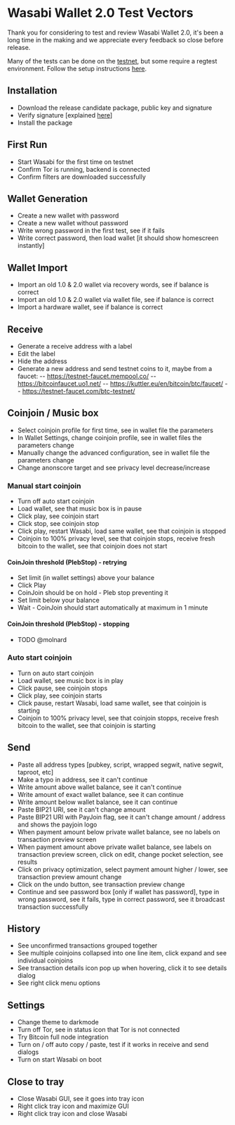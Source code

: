 # Wasabi Wallet 2.0 Test Vectors

Thank you for considering to test and review Wasabi Wallet 2.0, it's been a long time in the making and we appreciate every feedback so close before release.

Many of the tests can be done on the [testnet](https://en.bitcoin.it/wiki/Testnet), but some require a regtest environment. Follow the setup instructions [here](https://github.com/zkSNACKs/WalletWasabi/blob/master/WalletWasabi.Documentation/WasabiSetupRegtest.md).

## Installation

- Download the release candidate package, public key and signature
- Verify signature [explained [here](https://docs.wasabiwallet.io/using-wasabi/InstallPackage.html)]
- Install the package

## First Run

- Start Wasabi for the first time on testnet
- Confirm Tor is running, backend is connected
- Confirm filters are downloaded successfully

## Wallet Generation

- Create a new wallet with password
- Create a new wallet without password
- Write wrong password in the first test, see if it fails
- Write correct password, then load wallet [it should show homescreen instantly]

## Wallet Import

- Import an old 1.0 & 2.0 wallet via recovery words, see if balance is correct
- Import an old 1.0 & 2.0 wallet via wallet file, see if balance is correct
- Import a hardware wallet, see if balance is correct

## Receive

- Generate a receive address with a label
- Edit the label
- Hide the address
- Generate a new address and send testnet coins to it, maybe from a faucet:
-- https://testnet-faucet.mempool.co/
-- https://bitcoinfaucet.uo1.net/
-- https://kuttler.eu/en/bitcoin/btc/faucet/
-- https://testnet-faucet.com/btc-testnet/

## Coinjoin / Music box

- Select coinjoin profile for first time, see in wallet file the parameters
- In Wallet Settings, change coinjoin profile, see in wallet files the parameters change
- Manually change the advanced configuration, see in wallet file the parameters change
- Change anonscore target and see privacy level decrease/increase

### Manual start coinjoin

- Turn off auto start coinjoin
- Load wallet, see that music box is in pause
- Click play, see coinjoin start
- Click stop, see coinjoin stop
- Click play, restart Wasabi, load same wallet, see that coinjoin is stopped
- Coinjoin to 100% privacy level, see that coinjoin stops, receive fresh bitcoin to the wallet, see that coinjoin does not start

#### CoinJoin threshold (PlebStop) - retrying

- Set limit (in wallet settings) above your balance
- Click Play
- CoinJoin should be on hold - Pleb stop preventing it
- Set limit below your balance
- Wait - CoinJoin should start automatically at maximum in 1 minute

#### CoinJoin threshold (PlebStop) - stopping

- TODO @molnard

### Auto start coinjoin

- Turn on auto start coinjoin
- Load wallet, see music box is in play
- Click pause, see coinjoin stops
- Click play, see coinjoin starts
- Click pause, restart Wasabi, load same wallet, see that coinjoin is starting
- Coinjoin to 100% privacy level, see that coinjoin stopps, receive fresh bitcoin to the wallet, see that coinjoin is starting

## Send

- Paste all address types [pubkey, script, wrapped segwit, native segwit, taproot, etc]
- Make a typo in address, see it can't continue
- Write amount above wallet balance, see it can't continue
- Write amount of exact wallet balance, see it can continue
- Write amount below wallet balance, see it can continue
- Paste BIP21 URI, see it can't change amount
- Paste BIP21 URI with PayJoin flag, see it can't change amount / address and shows the payjoin logo
- When payment amount below private wallet balance, see no labels on transaction preview screen
- When payment amount above private wallet balance, see labels on transaction preview screen, click on edit, change pocket selection, see results
- Click on privacy optimization, select payment amount higher / lower, see transaction preview amount change
- Click on the undo button, see transaction preview change
- Continue and see password box [only if wallet has password], type in wrong password, see it fails, type in correct password, see it broadcast transaction successfully

## History

- See unconfirmed transactions grouped together
- See multiple coinjoins collapsed into one line item, click expand and see individual coinjoins
- See transaction details icon pop up when hovering, click it to see details dialog
- See right click menu options

## Settings

- Change theme to darkmode
- Turn off Tor, see in status icon that Tor is not connected
- Try Bitcoin full node integration
- Turn on / off auto copy / paste, test if it works in receive and send dialogs
- Turn on start Wasabi on boot

## Close to tray

- Close Wasabi GUI, see it goes into tray icon
- Right click tray icon and maximize GUI
- Right click tray icon and close Wasabi
